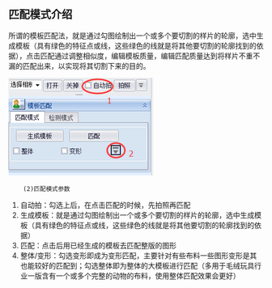 ## 匹配模式介绍



所谓的模板匹配法，就是通过勾图绘制出一个或多个要切割的样片的轮廓，选中生成模板（具有绿色的特征点或线，这些绿色的线就是将其他要切割的轮廓找到的依据），点击匹配通过调整相似度，编辑模板质量，编辑匹配质量达到将样片不重不漏的匹配出来，以实现将其切割下来的目的。

![](/assets/QQ图片20170919215751.png)

```
    (2)匹配模式参数
```

1. 自动拍：勾选上后，在点击匹配的时候，先拍照再匹配
2. 生成模板：就是通过勾图绘制出一个或多个要切割的样片的轮廓，选中生成模板（具有绿色的特征点或线，这些绿色的线就是将其他要切割的轮廓找到的依据）
3. 匹配：点击后用已经生成的模板去匹配整版的图形
4. 整体/变形：勾选变形即成为变形匹配，主要针对有些布料一些图形变形是其也能较好的匹配到；勾选整体即为整体的大模板进行匹配（多用于毛绒玩具行业一版含有一个或多个完整的动物的布料，使用整体匹配效果会更好）



